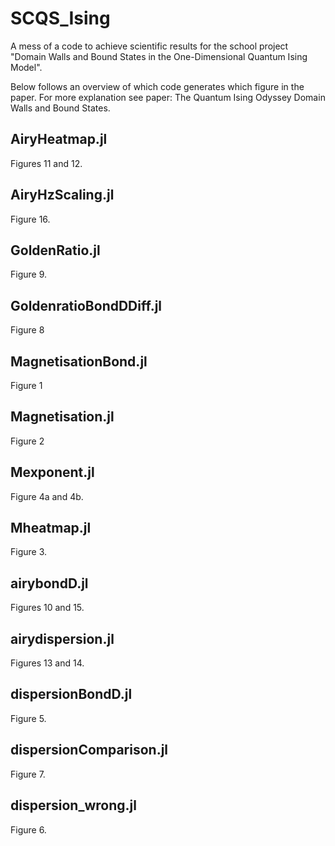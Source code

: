 # SCQS_Ising
A mess of a code to achieve scientific results for the school project "Domain Walls and Bound States in the One-Dimensional Quantum Ising Model".

Below follows an overview of which code generates which figure in the paper.
For more explanation see paper: The Quantum Ising Odyssey Domain Walls and Bound States.

## AiryHeatmap.jl
Figures 11 and 12.

## AiryHzScaling.jl
Figure 16.

## GoldenRatio.jl
Figure 9.

## GoldenratioBondDDiff.jl
Figure 8

## MagnetisationBond.jl
Figure 1

## Magnetisation.jl
Figure 2

## Mexponent.jl
Figure 4a and 4b.

## Mheatmap.jl
Figure 3.

## airybondD.jl
Figures 10 and 15.

## airydispersion.jl
Figures 13 and 14.

## dispersionBondD.jl
Figure 5.

## dispersionComparison.jl
Figure 7.

## dispersion_wrong.jl
Figure 6.
